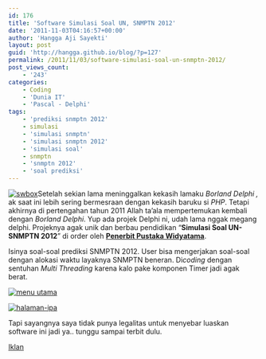 ```yaml
---
id: 176
title: 'Software Simulasi Soal UN, SNMPTN 2012'
date: '2011-11-03T04:16:57+00:00'
author: 'Hangga Aji Sayekti'
layout: post
guid: 'http://hangga.github.io/blog/?p=127'
permalink: /2011/11/03/software-simulasi-soal-un-snmptn-2012/
post_views_count:
    - '243'
categories:
    - Coding
    - 'Dunia IT'
    - 'Pascal - Delphi'
tags:
    - 'prediksi snmptn 2012'
    - simulasi
    - 'simulasi snmptn'
    - 'simulasi snmptn 2012'
    - 'simulasi soal'
    - snmptn
    - 'snmptn 2012'
    - 'soal prediksi'
---
```


[![](http://hangga.github.io/blog1/wp-content/uploads/2011/11/swbox-150x150.jpg "swbox")](http://hangga.github.io/blog1/wp-content/uploads/2011/11/swbox.jpg)Setelah sekian lama meninggalkan kekasih lamaku *Borland Delphi ,* ak saat ini lebih sering bermesraan dengan kekasih baruku si *PHP*. Tetapi akhirnya di pertengahan tahun 2011 Allah ta’ala mempertemukan kembali dengan *Borland Delphi*. Yup ada projek Delphi ni, udah lama nggak megang delphi. Projeknya agak unik dan berbau pendidikan “**Simulasi Soal UN-SNMPTN 2012**” di order oleh **[ Penerbit Pustaka Widyatama](http://pustaka-widyatama.com/)**.

Isinya soal-soal prediksi SNMPTN 2012. User bisa mengerjakan soal-soal dengan alokasi waktu layaknya SNMPTN beneran. Di*coding* dengan sentuhan *Multi Threading* karena kalo pake komponen Timer jadi agak berat.

[![](http://hangga.github.io/blog1/wp-content/uploads/2011/11/menu-utama-1024x753.png "menu utama")](http://hangga.github.io/blog1/wp-content/uploads/2011/11/menu-utama.png)

[![](http://hangga.github.io/blog1/wp-content/uploads/2011/11/halaman-ipa-1024x753.png "halaman-ipa")](http://hangga.github.io/blog1/wp-content/uploads/2011/11/halaman-ipa.png)

Tapi sayangnya saya tidak punya legalitas untuk menyebar luaskan software ini jadi ya.. tunggu sampai terbit dulu.  
<script type="text/javascript">\<!--
zone = "32";
pl = "61955";
shape = "3";
c_border = "336699";
c_background = "FFFFFF";
c_text1 = "0000FF";
c_text2 = "0000FF";
c_text3 = "000000";
c_text4 = "000000";
c_text5 = "000000";
c_text6 = "000000";
c_text8 = "0000ff";
url = "http://www.ppcindo.com";
//--></script>  
<script src="http://www.ppcindo.com/show.js" type="text/javascript"></script>  
<noscript>[Iklan](http://www.ppcindo.com/)</noscript>